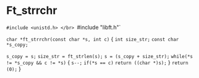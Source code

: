 # Ft_strrchr

`#include <unistd.h> </br>
`#include "libft.h"`

`char *ft_strrchr(const char *s, int c)`
{
`int size_str;`
`const char *s_copy;`
    
`s_copy = s;`
`size_str = ft_strlen(s);`
`s = (s_copy + size_str);`
`while(*s != *s_copy && c != *s)`
{
`s--;`
`if(*s == c)`
`return ((char *)s);`
}
`return (0);`
}

